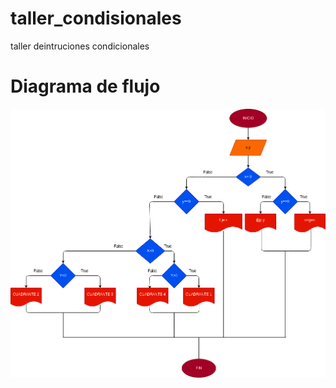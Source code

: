 # taller_condisionales
taller deintruciones condicionales 

# Diagrama de flujo 
![Diagrama de flujo](diagrama.png "Diagrama de flujo")